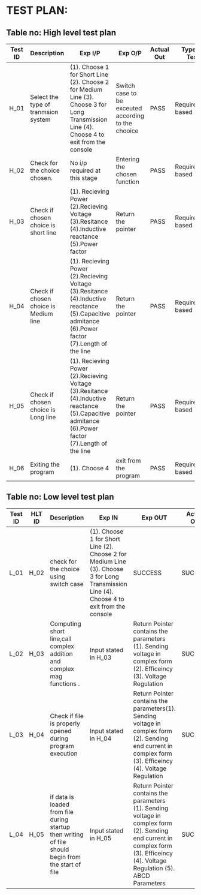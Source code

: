 # TEST PLAN:

## Table no: High level test plan

| **Test ID** | **Description**                                              | **Exp I/P** | **Exp O/P** | **Actual Out** |**Type Of Test**  |    
|-------------|--------------------------------------------------------------|------------|-------------|----------------|------------------|
|  H_01       | Select the type of tranmsion system                         | (1). Choose 1 for Short Line  (2). Choose 2 for Medium Line (3). Choose 3 for Long Transmission Line (4). Choose 4 to exit from the console | Switch case to be exceuted according to the chooice | PASS | Requirement based|
|  H_02   |Check for the choice chosen.| No i/p required at this stage| Entering the chosen function  |PASS|Requirement based |
| H_03 | Check if chosen choice is short line  | (1). Recieving Power (2).Recieving Voltage (3).Resitance (4).Inductive reactance (5).Power factor | Return the pointer | PASS | Requirement based |
| H_04 | Check if chosen choice is Medium line| (1). Recieving Power (2).Recieving Voltage (3).Resitance (4).Inductive reactance (5).Capacitive admitance (6).Power factor (7).Length of the line  | Return the pointer | PASS | Requirement based |
| H_05 | Check if chosen choice is Long line| (1). Recieving Power (2).Recieving Voltage (3).Resitance (4).Inductive reactance (5).Capacitive admitance (6).Power factor (7).Length of the line  | Return the pointer |PASS | Requirement based |
| H_06 | Exiting the program| (1). Choose 4 | exit from the program| PASS| Requirement based |




## Table no: Low level test plan

| **Test ID** | **HLT ID** | **Description**                                              | **Exp IN** | **Exp OUT** | **Actual Out** |**Type Of Test**  |    
|-------------|-----|--------------------------------------------------------------|------------|-------------|----------------|------------------|
|  L_01       |H_02|check for the choice using switch case | (1). Choose 1 for Short Line  (2). Choose 2 for Medium Line (3). Choose 3 for Long Transmission Line (4). Choose 4 to exit from the console| SUCCESS | SUCCESS |Requirement based |
|  L_02    |H_03|Computing short line,call complex addition and complex mag functions .|Input stated in H_03| Return Pointer contains the parameters (1). Sending voltage in complex form (2). Efficeincy (3). Voltage Regulation |SUCCESS|Requirement based|
|  L_03       |H_04|Check if file is properly opened during program execution| Input stated in H_04|Return Pointer contains the parameters(1). Sending voltage in complex form (2). Sending end current in complex form (3). Efficeincy (4). Voltage Regulation | SUCCESS |Requirement based|
|  L_04       |H_05|if data is loaded from file during startup then writing of file should begin from the start of file |Input stated in H_05|Return Pointer contains the parameters (1). Sending voltage in complex form (2). Sending end current in complex form (3). Efficeincy (4). Voltage Regulation (5). ABCD Parameters| SUCCESS |Requirement basedl|
